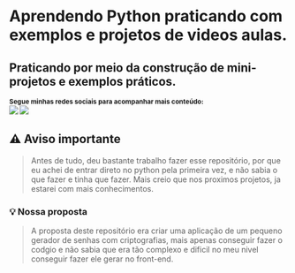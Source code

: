 
# Aprendendo Python praticando com exemplos e projetos de videos aulas.

## Praticando por meio da construção de mini-projetos e exemplos práticos.

<sub> <strong>Segue minhas redes sociais para acompanhar mais conteúdo: </strong> <br>
[<img src = "https://img.shields.io/badge/GitHub-100000?style=for-the-badge&logo=github&logoColor=white">](https://github.com/WanderckleyOliveira)
[<img src="https://img.shields.io/badge/linkedin-%230077B5.svg?&style=for-the-badge&logo=linkedin&logoColor=white" />](https://www.linkedin.com/in/wanderckley-oliveira-dos-santos-2a778173/)

## ⚠️ Aviso importante

> Antes de tudo, deu bastante trabalho fazer esse repositório, por que eu achei de entrar direto no python pela primeira vez, e não sabia o que fazer e tinha que fazer.
> Mais creio que nos proximos projetos, ja estarei com mais conhecimentos.

### 💡 Nossa proposta

> A proposta deste repositório era criar uma aplicação de um pequeno gerador de senhas com criptografias, mais apenas conseguir fazer o codgio e não sabia que era tão complexo e dificil no meu nivel conseguir fazer ele gerar no front-end.
